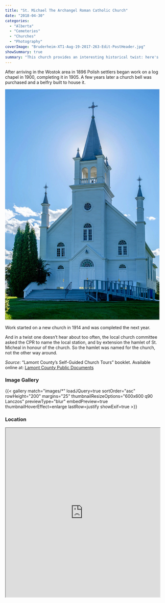 ```yaml
---
title: "St. Michael The Archangel Roman Catholic Church"
date: "2018-04-30"
categories: 
  - "Alberta"
  - "Cemeteries"
  - "Churches"
  - "Photography"
coverImage: "Bruderheim-XT1-Aug-19-2017-263-Edit-PostHeader.jpg"
showSummary: true
summary: "This church provides an interesting historical twist: here's an example of a town being named after a church."
---
```


After arriving in the Wostok area in 1896 Polish settlers began work on a log chapel in 1900, completing it in 1905. A few years later a church bell was purchased and a belfry built to house it.

![The church with a glowing steeple](Bruderheim-XT1-Aug-19-2017-247-HDR.jpg "The church with a glowing steeple")

Work started on a new church in 1914 and was completed the next year.

And in a twist one doesn’t hear about too often, the local church committee asked the CPR to name the local station, and by extension the hamlet of St. Micheal in honour of the church. So the hamlet was named for the church, not the other way around.

_Source_: “Lamont County’s Self-Guided Church Tours” booklet. Available online at: [Lamont County Public Documents](https://lamontcounty.civicweb.net/filepro/documents/?preview=18486)

### Image Gallery
{{< gallery match="images/*" loadJQuery=true sortOrder="asc" rowHeight="200" margins="25" thumbnailResizeOptions="600x600 q90 Lanczos" previewType="blur" embedPreview=true thumbnailHoverEffect=enlarge lastRow=justify showExif=true >}}

### Location

<iframe src="https://www.google.com/maps/embed?pb=!1m18!1m12!1m3!1d2127.7032662351144!2d-112.63434438432267!3d53.835534780084444!2m3!1f0!2f0!3f0!3m2!1i1024!2i768!4f13.1!3m3!1m2!1s0x0%3A0x0!2zNTPCsDUwJzA3LjkiTiAxMTLCsDM3JzU1LjgiVw!5e1!3m2!1sen!2sca!4v1525106746316" width="100%" height="550" allowfullscreen></iframe>
